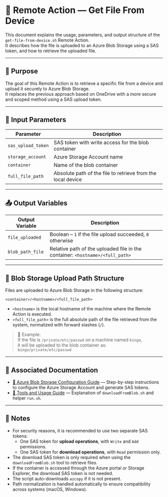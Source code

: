 # 📘 Remote Action — Get File From Device

This document explains the usage, parameters, and output structure of the `get-file-from-device.sh` Remote Action.  
It describes how the file is uploaded to an Azure Blob Storage using a SAS token, and how to retrieve the uploaded file.

---

## 🎯 Purpose

The goal of this Remote Action is to retrieve a specific file from a device and upload it securely to Azure Blob Storage.  
It replaces the previous approach based on OneDrive with a more secure and scoped method using a SAS upload token.

---

## 🔐 Input Parameters

| Parameter            | Description                                                                 |
|---------------------|-----------------------------------------------------------------------------|
| `sas_upload_token`   | SAS token with write access for the blob container                         |
| `storage_account`    | Azure Storage Account name                                                  |
| `container`          | Name of the blob container                                                  |
| `full_file_path`     | Absolute path of the file to retrieve from the local device                |

---

## 📤 Output Variables

| Output Variable       | Description                                                                 |
|-----------------------|-----------------------------------------------------------------------------|
| `file_uploaded`        | Boolean – `1` if the file upload succeeded, `0` otherwise                  |
| `blob_path_file`       | Relative path of the uploaded file in the container: `<hostname>/<full_path>` |

---

## 📂 Blob Storage Upload Path Structure

Files are uploaded to Azure Blob Storage in the following structure:

```
<container>/<hostname>/<full_file_path>
```

- `<hostname>` is the local hostname of the machine where the Remote Action is executed.
- `<full_file_path>` is the full absolute path of the file retrieved from the system, normalized with forward slashes (`/`).

> 📌 Example:  
> If the file is `/private/etc/passwd` on a machine named `bingo`,  
> it will be uploaded to the blob container as:  
> `bingo/private/etc/passwd`

---

## 🔗 Associated Documentation

- [🔗 Azure Blob Storage Configuration Guide](BLOB_STORAGE.md) — Step-by-step instructions to configure the Azure Storage Account and generate SAS tokens.
- [🔗 Tools and Usage Guide](TOOLS.md) — Explanation of `downloadFromBlob.sh` and helper `run.sh`.

---

## 📌 Notes

- For security reasons, it is recommended to use two separate SAS tokens:
  - One SAS token for **upload operations**, with `Write` and `Add` permissions.
  - One SAS token for **download operations**, with `Read` permission only.
- The download SAS token is only required when using the `downloadFromBlob.sh` tool to retrieve files.
- If the container is accessed through the Azure portal or Storage Explorer, the download SAS token is not needed.
- The script auto-downloads `azcopy` if it is not present.
- Path normalization is handled automatically to ensure compatibility across systems (macOS, Windows).

